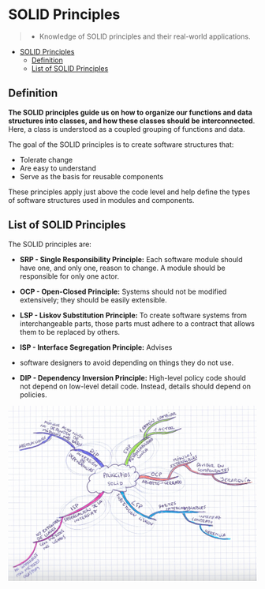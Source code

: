 # SOLID Principles

> - Knowledge of SOLID principles and their real-world applications.

- [SOLID Principles](#solid-principles)
  - [Definition](#definition)
  - [List of SOLID Principles](#list-of-solid-principles)

## Definition

**The SOLID principles guide us on how to organize our functions and data structures into classes, and how these classes should be interconnected**. Here, a class is understood as a coupled grouping of functions and data.

The goal of the SOLID principles is to create software structures that:
- Tolerate change
- Are easy to understand
- Serve as the basis for reusable components

These principles apply just above the code level and help define the types of software structures used in modules and components.

## List of SOLID Principles

The SOLID principles are:

- **SRP - Single Responsibility Principle:** Each software module should have one, and only one, reason to change. A module should be responsible for only one actor.

- **OCP - Open-Closed Principle:** Systems should not be modified extensively; they should be easily extensible.

- **LSP - Liskov Substitution Principle:** To create software systems from interchangeable parts, those parts must adhere to a contract that allows them to be replaced by others.

- **ISP - Interface Segregation Principle:** Advises 
- software designers to avoid depending on things they do not use.

- **DIP - Dependency Inversion Principle:** High-level policy code should not depend on low-level detail code. Instead, details should depend on policies.


![image](../../images/solid-principles-mindmap.jpeg)